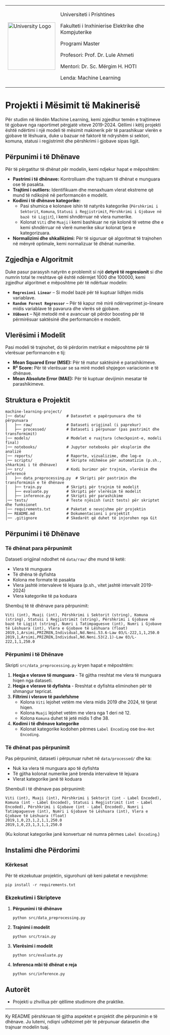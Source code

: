 <table border="0">
 <tr>
    <td><img src="https://upload.wikimedia.org/wikipedia/commons/thumb/e/e1/University_of_Prishtina_logo.svg/1200px-University_of_Prishtina_logo.svg.png" width="150" alt="University Logo" /></td>
    <td>
      <p>Universiteti i Prishtines</p>
      <p>Fakulteti i Inxhinierise Elektrike dhe Kompjuterike</p>
      <p>Programi Master</p>
      <p>Profesori: Prof. Dr. Lule Ahmeti </p>
      <p>Mentori: Dr. Sc. Mërgim H. HOTI</p>
      <p>Lenda: Machine Learning</p>
    </td>
 </tr>
</table>

# Projekti i Mësimit të Makinerisë

Për studim në lëndën Machine Learning, kemi zgjedhur temën e trajtimeve të gjobave nga raportimet përgjatë viteve 2019-2024. Qëllimi i këtij projekti është ndërtimi i një modeli të mësimit makinerik për të parashikuar vlerën e gjobave të lëshuara, duke u bazuar në faktorë të ndryshëm si sektori, komuna, statusi i regjistrimit dhe përshkrimi i gjobave sipas ligjit.

## Përpunimi i të Dhënave
Për të përgatitur të dhënat për modelin, kemi ndjekur hapat e mëposhtëm:

- **Pastrimi i të dhënave:** Kontrolluam dhe trajtuam të dhënat e munguara ose të pasakta.
- **Trajtimi i outliers:** Identifikuam dhe menaxhuam vlerat ekstreme që mund të ndikojnë në performancën e modelit.
- **Kodimi i të dhënave kategorike:**  
  - Pasi shumica e kolonave ishin të natyrës kategorike (`Përshkrimi i Sektorit`, `Komuna`, `Statusi i Regjistrimit`, `Përshkrimi i Gjobave në bazë të Ligjit`), i kemi shndërruar në vlera numerike.  
  - Kolonat `Viti` dhe `Muaji` i kemi bashkuar ne nje kolonë të vetme dhe e kemi shndërruar në vlerë numerike sikur kolonat tjera e kategorizuara.
- **Normalizimi dhe shkallëzimi:** Për të siguruar që algoritmat të trajnohen në mënyrë optimale, kemi normalizuar të dhënat numerike.

## Zgjedhja e Algoritmit
Duke pasur parasysh natyrën e problemit si një **detyrë të regresionit** si dhe numrin total te rreshtave që është ndërmjet 1000 dhe 100000, kemi zgjedhur algoritmet e mëposhtme për të ndërtuar modelin:

- **`Regresioni Linear`** – Si model bazë për të kuptuar lidhjen midis variablave.
- **`Random Forest Regressor`** – Për të kapur më mirë ndërveprimet jo-lineare midis variablave të pavarura dhe vlerës së gjobave.
- **`XGBoost`** – Një metodë më e avancuar që përdor boosting për të përmirësuar saktësinë dhe performancën e modelit.

## Vlerësimi i Modelit
Pasi modeli të trajnohet, do të përdorim metrikat e mëposhtme për të vlerësuar performancën e tij:

- **Mean Squared Error (MSE):** Për të matur saktësinë e parashikimeve.
- **R² Score:** Për të vlerësuar se sa mirë modeli shpjegon variacionin e të dhënave.
- **Mean Absolute Error (MAE):** Për të kuptuar devijimin mesatar të parashikimeve.

## Struktura e Projektit

```
machine-learning-project/
│── data/                  # Datasetet e papërpunuara dhe të përpunuara
│   ├── raw/               # Dataseti origjinal (i paprekur)
│   ├── processed/         # Dataseti i përpunuar (pas pastrimit dhe transformimit)
│── models/                # Modelet e ruajtura (checkpoint-e, modeli final)
│── notebooks/             # Jupyter notebooks për eksplorim dhe analizë
│── reports/               # Raporte, vizualizime, dhe log-e
│── scripts/               # Skripte ndihmëse për automatizim (p.sh., shkarkimi i të dhënave)
│── src/                   # Kodi burimor për trajnim, vlerësim dhe inferencë
│   ├── data_preprocessing.py  # Skripti për pastrimin dhe transformimin e të dhënave
│   ├── train.py           # Skripti për trajnim të modelit
│   ├── evaluate.py        # Skripti për vlerësim të modelit
│   ├── inference.py       # Skripti për parashikime
│── tests/                 # Teste njësish (unit tests) për skriptet dhe funksionet
│── requirements.txt       # Paketat e nevojshme për projektin
│── README.md              # Dokumentacioni i projektit
│── .gitignore             # Skedarët që duhet të injorohen nga Git
```

## Përpunimi i të Dhënave

### Të dhënat para përpunimit
Dataseti origjinal ndodhet në `data/raw/` dhe mund të ketë:
- Vlera të munguara
- Të dhëna të dyfishta
- Kolona me formate të pasakta
- Vlera jashtë intervaleve të lejuara (p.sh., vitet jashtë intervalit 2019-2024)
- Vlera kategorike të pa koduara

Shembuj të të dhënave para përpunimit:
```
Viti (int), Muaji (int), Përshkrimi i Sektorit (string), Komuna (string), Statusi i Regjistrimit (string), Përshkrimi i Gjobave në bazë të Ligjit (string), Numri i Tatimpaguesve (int), Numri i Gjobave të Lëshuara (int), Vlera e Gjobave të Lëshuara (float)
2019,1,Arsimi,PRIZREN,Individual,Nd.Neni.53.6-Law 03/L-222,1,1,250.0
2019,1,Arsimi,PRIZREN,Individual,Nd.Neni.53(2.1)-Law 03/L-222,1,1,250.0
```

### Përpunimi i të Dhënave
Skripti `src/data_preprocessing.py` kryen hapat e mëposhtëm:
1. **Heqja e vlerave të munguara** - Të gjitha rreshtat me vlera të munguara hiqen nga dataseti.
2. **Heqja e vlerave të dyfishta** - Rreshtat e dyfishta eliminohen për të shmangur tepricat.
3. **Filtrimi i vlerave të pavlefshme**
   - Kolona `Viti` lejohet vetëm me vlera midis 2019 dhe 2024, të tjerat hiqen.
   - Kolona `Muaji` lejohet vetëm me vlera nga 1 deri në 12.
   - Kolona `Komuna` duhet të jetë midis 1 dhe 38.
4. **Kodimi i të dhënave kategorike**
   - Kolonat kategorike kodohen përmes `Label Encoding` ose `One-Hot Encoding`.

### Të dhënat pas përpunimit
Pas përpunimit, dataseti i përpunuar ruhet në `data/processed/` dhe ka:
- Nuk ka vlera të munguara apo të dyfishta
- Të gjitha kolonat numerike janë brenda intervaleve të lejuara
- Vlerat kategorike janë të koduara

Shembull i të dhënave pas përpunimit:
```
Viti (int), Muaji (int), Përshkrimi i Sektorit (int - Label Encoded), Komuna (int - Label Encoded), Statusi i Regjistrimit (int - Label Encoded), Përshkrimi i Gjobave (int - Label Encoded), Numri i Tatimpaguesve (int), Numri i Gjobave të Lëshuara (int), Vlera e Gjobave të Lëshuara (float)
2019,1,0,23,1,2,1,1,250.0
2019,1,0,23,1,3,1,1,250.0
```
(Ku kolonat kategorike janë konvertuar në numra përmes `Label Encoding`.)

## Instalimi dhe Përdorimi

### Kërkesat
Për të ekzekutuar projektin, sigurohuni që keni paketat e nevojshme:
```
pip install -r requirements.txt
```

### Ekzekutimi i Skripteve
1. **Përpunimi i të dhënave**
   ```
   python src/data_preprocessing.py
   ```
2. **Trajnimi i modelit**
   ```
   python src/train.py
   ```
3. **Vlerësimi i modelit**
   ```
   python src/evaluate.py
   ```
4. **Inferenca mbi të dhënat e reja**
   ```
   python src/inference.py
   ```

## Autorët
- Projekti u zhvillua për qëllime studimore dhe praktike.

---

Ky README përshkruan të gjitha aspektet e projektit dhe përpunimin e të dhënave. Ju lutemi, ndiqni udhëzimet për të përpunuar datasetin dhe trajnuar modelin tuaj.
